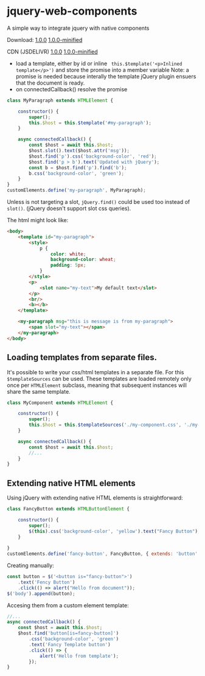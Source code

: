 # jquery-web-components

A simple way to integrate jquery with native components

Download:
[1.0.0](https://raw.githubusercontent.com/criske/jquery-web-components/main/jwc-1.0.0.js) 
[1.0.0-minified](https://raw.githubusercontent.com/criske/jquery-web-components/main/jwc-1.0.0-min.js)

CDN (JSDELIVR)
[1.0.0](https://cdn.jsdelivr.net/gh/criske/jquery-web-components@main/jwc-1.0.0.js) 
[1.0.0-minified](https://cdn.jsdelivr.net/gh/criske/jquery-web-components@main/jwc-1.0.0-min.js)

 - load a template, either by id or inline ` this.$template('<p>Inlined template</p>')` and store the promise into a member variable
   Note: a promise is needed because interally the template jQuery plugin ensuers that the document is ready.
 - on connectedCallback() resolve the promise

```javascript
class MyParagraph extends HTMLElement {

    constructor() {
        super();
        this.$host = this.$template('#my-paragraph');
    }

    async connectedCallback() {
        const $host = await this.$host;
        $host.slot().text($host.attr('msg'));
        $host.find('p').css('background-color', 'red');
        $host.find('p > b').text('Updated with jQuery');
        const b = $host.find('p').find('b');
        b.css('background-color', 'green');
    }
}
customElements.define('my-paragraph', MyParagraph);

```
Unless is not targeting a slot, `jQuery.find()` could be used too instead of `slot()`. (jQuery doesn't support slot css queries).

The html might look like:
```html
<body>
    <template id="my-paragraph">
        <style>
            p {
                color: white;
                background-color: wheat;
                padding: 5px;
            }
        </style>
        <p>
            <slot name="my-text">My default text</slot>
        </p>
        <br/>
        <b></b>
    </template>

    <my-paragraph msg="this is message is from my-paragraph">
        <span slot="my-text"></span>
    </my-paragraph>
</body>
```
## Loading templates from separate files.

It's possible to write your css/html templates in a separate file. For this
`$templateSources` can be used. These templates are loaded remotely only once per `HTMLElement` subclass,
meaning that subsequent instances will share the same template.

```javascript
class MyComponent extends HTMLElement {

    constructor() {
        super();
        this.$host = this.$templateSources('./my-component.css', './my-component.html');
    }

    async connectedCallback() {
        const $host = await this.$host;
        //...
    }
}
```

## Extending native HTML elements ##

Using jQuery with extending native HTML elements is straightforward:

```javascript
class FancyButton extends HTMLButtonElement {

    constructor() {
        super();
        $(this).css('background-color', 'yellow').text("Fancy Button");
    }
    
}
customElements.define('fancy-button', FancyButton, { extends: 'button' });
```
Creating manually:
```javascript
const button = $('<button is="fancy-button">')
    .text('Fency Button')
    .click(() => alert("Hello from document"));
$('body').append(button);
```

Accesing them from a custom element template:
```javascript
//...
async connectedCallback() {
    const $host = await this.$host;
    $host.find('button[is=fancy-button]')
        .css('background-color', 'green')
        .text('Fancy Template button')
        .click(() => {
            alert('Hello from template');
        });
}
```

